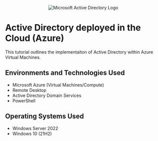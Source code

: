 <p align="center">
<img src="https://i.imgur.com/pU5A58S.png" alt="Microsoft Active Directory Logo"/>
</p>

<h1>Active Directory deployed in the Cloud (Azure)</h1>
This tutorial outlines the implementaiton of Active Directory within Azure Virtual Machines.<br/>


<h2>Environments and Technologies Used</h2>

- Microsoft Azure (Virtual Machines/Compute)
- Remote Desktop
- Active Directory Domain Services
- PowerShell

<h2>Operating Systems Used </h2>

- Windows Server 2022
- Windows 10 (21H2)
